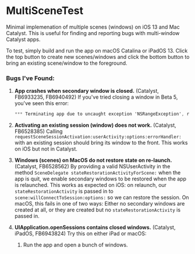 # MultiSceneTest

Minimal implemenation of multiple scenes (windows) on iOS 13 and Mac Catalyst. This is useful for finding and reporting bugs with multi-window Catalyst apps.

To test, simply build and run the app on macOS Catalina or iPadOS 13. Click the top button to create new scenes/windows and click the bottom button to bring an existing scene/window to the foreground.

### Bugs I've Found:

1. **App crashes when secondary window is closed.**
   (Catalyst, FB6933235, FB6940492)
 If you've tried closing a window in Beta 5, you've seen this error:
   ```objective-c
   *** Terminating app due to uncaught exception 'NSRangeException', reason: 'Cannot remove an observer <UINSSceneViewController 0x60000350eaa0> for the key path "view.window.screen.contentLayoutRect" from <UINSSceneViewController 0x60000350eaa0> because it is not registered as an observer.'
   ```
   
2. **Activating an existing session (window) does not work.**
   (Catalyst, FB6528385)
   Calling  `requestSceneSessionActivation:userActivity:options:errorHandler:` with an existing session should bring its window to the front. This works on iOS but not in Catalyst.

3. **Windows (scenes) on MacOS do not restore state on re-launch.**
   (Catalyst, FB6528562)
   By providing a valid NSUserActivity in the method `SceneDelegate stateRestorationActivityForScene:` when the app is quit, we enable secondary windows to be restored when the app is relaunched. This works as expected on iOS: on relaunch, our `stateRestorationActivity` is passed in to `scene:willConnectToSession:options:` so we can restore the session. On macOS, this fails in one of two ways: Either no secondary windows are created at all, or they are created but no `stateRestorationActivity` is passed in.

4. **UIApplication.openSessions contains closed windows.**
   (Catalyst, iPadOS, FB6943824)
   Try this on either iPad or macOS:
   
   1. Run the app and open a bunch of windows.
   
   2. Close all of the windows, which ultimately terminates the app.
   
   3. Relaunch the app and click the "Activate Existing Scene" button.
   
   We'd expect that button to show an error, yet it is able to open an "existing" scene somehow. If you run in the debugger, you'll see that `UIApplication.sharedApplication.openSessions` includes all the sessions we closed in our last run, so the app found and restored one of those. The [documentation](https://developer.apple.com/documentation/uikit/uiapplication/3197900-opensessions?language=objc) says the list includes both active and "archived" sessions, which it defines as:
   
   > An archived session does not have a connected scene, but a snapshot of its UI does appear in the app switcher.
   
   These sessions from our last run are _not_ in the iPad app switcher, so this appears to be an error. That said, restoring state in an existing session and creating a new session may be functionally equivalent in a real app. This test app's "restore some random scene" button is not behavior I'd expect to see in real a real app.

